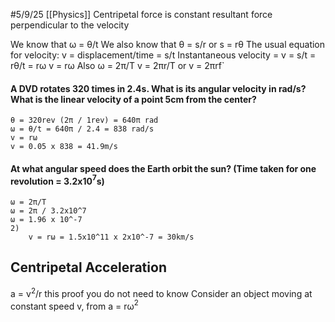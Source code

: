 #5/9/25 
[[Physics]]
Centripetal force is constant resultant force perpendicular to the velocity

We know that ω = θ/t
We also know that θ = s/r or s = rθ
The usual equation for velocity: v = displacement/time = s/t
Instantaneous velocity = v = s/t = rθ/t = rω 
v = rω
Also ω = 2π/T
v = 2πr/T
or v = 2πrf`

#### A DVD rotates 320 times in 2.4s. What is its angular velocity in rad/s? What is the linear velocity of a point 5cm from the center?
	θ = 320rev (2π / 1rev) = 640π rad
	ω = θ/t = 640π / 2.4 = 838 rad/s
	v = rω
	v = 0.05 x 838 = 41.9m/s
#### At what angular speed does the Earth orbit the sun? (Time taken for one revolution = 3.2x10$^7$s)
	ω = 2π/T
	ω = 2π / 3.2x10^7
	ω = 1.96 x 10^-7
	2)
		v = rω = 1.5x10^11 x 2x10^-7 = 30km/s
## Centripetal Acceleration
a = v$^2$/r this proof you do not need to know
Consider an object moving at constant speed v, from
a = rω$^2$